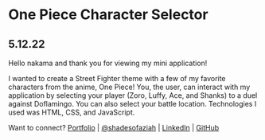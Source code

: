 # One Piece Character Selector
5.12.22
-----------------------------------------
Hello nakama and thank you for viewing my mini application!

I wanted to create a Street Fighter theme with a few of my favorite characters from the anime, One Piece! You, the user, can interact with my application by selecting your player (Zoro, Luffy, Ace, and Shanks) to a duel against Doflamingo. You can also select your battle location. Technologies I used was HTML, CSS, and JavaScript.

Want to connect?
<a href="aziahblanding.netlify.com">Portfolio</a> | <a href="https://twitter.com/shadesofaziah">@shadesofaziah</a> | <a href="https://www.linkedin.com/in/aziahblanding/">LinkedIn</a> | <a href="https://github.com/Primalsia">GitHub</a>
